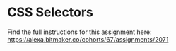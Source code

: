 # CSS Selectors

Find the full instructions for this assignment here:
https://alexa.bitmaker.co/cohorts/67/assignments/2071
